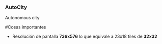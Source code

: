 ### AutoCity
Autonomous city

#Cosas importantes
* Resolución de pantalla **736x576** lo que equivale a 23x18 tiles de **32x32**
